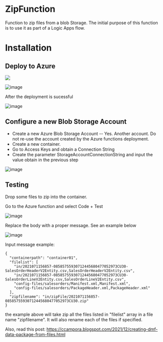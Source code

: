# ZipFunction
Function to zip files from a blob Storage. The initial purpose of this function is to use it as part of a Logic Apps flow. 

# Installation 

## Deploy to Azure

<a href="https://portal.azure.com/#create/Microsoft.Template/uri/https%3A%2F%2Fraw.githubusercontent.com%2Fccampora%2FZipFunction%2Fmain%2Fdeployment%2Fdeploytoazure.json" target="_blank"><img src="https://azuredeploy.net/deploybutton.png"/></a>

![image](https://user-images.githubusercontent.com/7789650/144675752-9c75be14-82b3-4001-bc8f-8f3ece6a3fec.png)

After the deployment is sucessful 

![image](https://user-images.githubusercontent.com/7789650/144679310-e711b7e7-c75d-439e-a2cb-ed942f32fa31.png)


## Configure a new Blob Storage Account

- Create a new Azure Blob Storage Account 
-- Yes. Another account. Do not re-use the account created by the Azure functions deployment. 
- Create a new container.
- Go to Access Keys and obtain a Connection String
- Create the parameter StorageAccountConnectionString and input the value obtain in the previous step

![image](https://user-images.githubusercontent.com/7789650/125275895-ddcac480-e30f-11eb-904d-b7d924b4139e.png)

## Testing 


Drop some files to zip into the container. 

Go to the Azure function and select Code + Test 

![image](https://user-images.githubusercontent.com/7789650/144681245-90929faa-54bb-4e3a-8181-eb35ef2516f9.png)

Replace the body with a proper message. See an example below 

![image](https://user-images.githubusercontent.com/7789650/144681348-6d2728b7-8e4f-424b-8af2-fa1bad7ea189.png)

Input message example: 

```
{
  "containerpath": "container01", 
  "filelist": [
    "in/2021071156857-08585755930712445680477052973CU30-SalesOrderHeaderV2Entity.csv,SalesOrderHeaderV2Entity.csv",
    "in/2021071156857-08585755930712445680477052973CU30-SalesOrderLineV2Entity.csv,SalesOrderLineV2Entity.csv",
    "config-files/salesorders/Manifest.xml,Manifest.xml",
    "config-files/salesorders/PackageHeader.xml,PackageHeader.xml"
  ],
  "zipfilename": "in/zipFile/2021071156857-08585755930712445680477052973CU30.zip"
}
```

the example above will take zip all the files listed in "filelist" array in a file name "zipfilename". It will also rename each of the files if specified. 

Also, read this post: https://ccampora.blogspot.com/2021/12/creating-dmf-data-package-from-files.html
